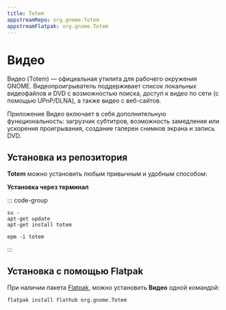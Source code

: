 ```yaml
---
title: Totem
appstreamRepo: org.gnome.Totem
appstreamFlatpak: org.gnome.Totem
---
```


# Видео

Видео (Totem) — официальная утилита для рабочего окружения GNOME. Видеопроигрыватель поддерживает список локальных видеофайлов и DVD с возможностью поиска, доступ к видео по сети (с помощью UPnP/DLNA), а также видео с веб-сайтов.

Приложение Видео включает в себя дополнительную функциональность: загрузчик субтитров, возможность замедления или ускорения проигрывания, создание галереи снимков экрана и запись DVD.

## Установка из репозитория

**Totem** можно установить любым привычным и удобным способом:

<!--@include: ./parts/install/software-repo.md-->

**Установка через терминал**

::: code-group

```shell[apt-get]
su -
apt-get update
apt-get install totem
```
```shell[epm]
epm -i totem
```
:::

## Установка c помощью Flatpak

При наличии пакета [Flatpak](/flatpak), можно установить **Видео** одной командой:

```shell
flatpak install flathub org.gnome.Totem
```

<!--@include: ./parts/install/software-flatpak.md-->